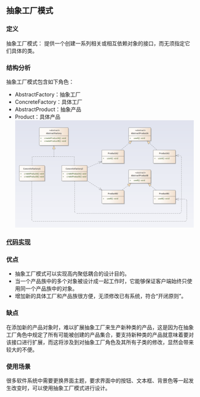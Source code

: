 ## 抽象工厂模式

### 定义
抽象工厂模式： 提供一个创建一系列相关或相互依赖对象的接口，而无须指定它们具体的类。
### 结构分析
抽象工厂模式包含如下角色：
- AbstractFactory：抽象工厂
- ConcreteFactory：具体工厂
- AbstractProduct：抽象产品
- Product：具体产品
![AbstractFactory](../../images/pattern/AbstractFactory.png)  
### [代码实现](../../code/abstractFactory)
### 优点
- 抽象工厂模式可以实现高内聚低耦合的设计目的。
- 当一个产品族中的多个对象被设计成一起工作时，它能够保证客户端始终只使用同一个产品族中的对象。
- 增加新的具体工厂和产品族很方便，无须修改已有系统，符合“开闭原则”。
### 缺点
在添加新的产品对象时，难以扩展抽象工厂来生产新种类的产品，这是因为在抽象工厂角色中规定了所有可能被创建的产品集合，要支持新种类的产品就意味着要对该接口进行扩展，而这将涉及到对抽象工厂角色及其所有子类的修改，显然会带来较大的不便。
### 使用场景
很多软件系统中需要更换界面主题，要求界面中的按钮、文本框、背景色等一起发生改变时，可以使用抽象工厂模式进行设计。